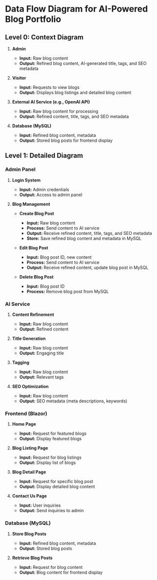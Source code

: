 # Data Flow Diagram for AI-Powered Blog Portfolio

## Level 0: Context Diagram

1. **Admin**
   - **Input:** Raw blog content
   - **Output:** Refined blog content, AI-generated title, tags, and SEO metadata

2. **Visitor**
   - **Input:** Requests to view blogs
   - **Output:** Displays blog listings and detailed blog content

3. **External AI Service (e.g., OpenAI API)**
   - **Input:** Raw blog content for processing
   - **Output:** Refined content, title, tags, and SEO metadata

4. **Database (MySQL)**
   - **Input:** Refined blog content, metadata
   - **Output:** Stored blog posts for frontend display

## Level 1: Detailed Diagram

### Admin Panel

1. **Login System**
   - **Input:** Admin credentials
   - **Output:** Access to admin panel

2. **Blog Management**
   - **Create Blog Post**
     - **Input:** Raw blog content
     - **Process:** Send content to AI service
     - **Output:** Receive refined content, title, tags, and SEO metadata
     - **Store:** Save refined blog content and metadata in MySQL

   - **Edit Blog Post**
     - **Input:** Blog post ID, new content
     - **Process:** Send content to AI service
     - **Output:** Receive refined content, update blog post in MySQL

   - **Delete Blog Post**
     - **Input:** Blog post ID
     - **Process:** Remove blog post from MySQL

### AI Service

1. **Content Refinement**
   - **Input:** Raw blog content
   - **Output:** Refined content

2. **Title Generation**
   - **Input:** Raw blog content
   - **Output:** Engaging title

3. **Tagging**
   - **Input:** Raw blog content
   - **Output:** Relevant tags

4. **SEO Optimization**
   - **Input:** Raw blog content
   - **Output:** SEO metadata (meta descriptions, keywords)

### Frontend (Blazor)

1. **Home Page**
   - **Input:** Request for featured blogs
   - **Output:** Display featured blogs

2. **Blog Listing Page**
   - **Input:** Request for blog listings
   - **Output:** Display list of blogs

3. **Blog Detail Page**
   - **Input:** Request for specific blog post
   - **Output:** Display detailed blog content

4. **Contact Us Page**
   - **Input:** User inquiries
   - **Output:** Send inquiries to admin

### Database (MySQL)

1. **Store Blog Posts**
   - **Input:** Refined blog content, metadata
   - **Output:** Stored blog posts

2. **Retrieve Blog Posts**
   - **Input:** Request for blog content
   - **Output:** Blog content for frontend display